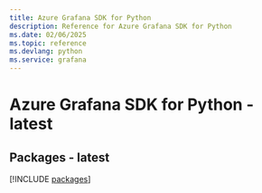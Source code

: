 ```yaml
---
title: Azure Grafana SDK for Python
description: Reference for Azure Grafana SDK for Python
ms.date: 02/06/2025
ms.topic: reference
ms.devlang: python
ms.service: grafana
---
```

# Azure Grafana SDK for Python - latest
## Packages - latest
[!INCLUDE [packages](grafana-index.md)]